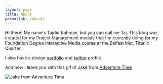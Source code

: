 ```yaml
---
layout: page
title: About
permalink: /about/
---
```


Hi there! My name's Tajdid Rahman, but you can call me Taj. This blog was created for my Project Management module that I'm currently doing for my Foundation Degree Interactive Media course at the Belfast Met, Titanic Quarter.

I also have a design [portfolio](http://tajdidrahman.co.uk) and [twitter](http://twitter.com/tajdidr) profile.

And now I leave you with this gif of Jake from [Adventure Time](http://www.imdb.com/title/tt1305826/)

![Jake from Adventure Time](https://camo.githubusercontent.com/79bca6dad3d751ffaee026b37664e48904ee6932/687474703a2f2f69312e6b796d2d63646e2e636f6d2f70686f746f732f696d616765732f6f726967696e616c2f3030302f3235362f3235372f3838622e676966 "Jake")
